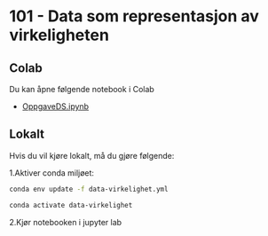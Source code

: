 # 101 - Data som representasjon av virkeligheten

## Colab

Du kan åpne følgende notebook i Colab

- [OppgaveDS.ipynb](https://colab.research.google.com/github/computas/ml-intro/blob/master/101-data-som-virkelighet/OppgaveDS.ipynb)

## Lokalt

Hvis du vil kjøre lokalt, må du gjøre følgende:

1.Aktiver conda miljøet:

```sh
conda env update -f data-virkelighet.yml

conda activate data-virkelighet
```

2.Kjør notebooken i jupyter lab
